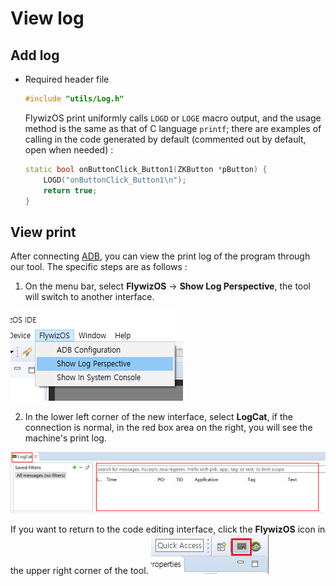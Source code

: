 
# View log
## Add log
* Required header file
  ```c++
  #include "utils/Log.h"
  ```
  FlywizOS print uniformly calls `LOGD` or `LOGE` macro output, and the usage method is the same as that of C language `printf`; there are examples of calling in the code generated by default (commented out by default, open when needed) :

    ```c++
    static bool onButtonClick_Button1(ZKButton *pButton) {
        LOGD("onButtonClick_Button1\n");
        return true;
    }
    ```

## View print

 After connecting [ADB](adb_debug.md), you can view the print log of the program through our tool. The specific steps are as follows :

  1. On the menu bar, select **FlywizOS** -> **Show Log Perspective**, the tool will switch to another interface.

   ![](assets/ide/log_perspective.png)

  2. In the lower left corner of the new interface, select **LogCat**, if the connection is normal, in the red box area on the right, you will see the machine's print log.

   ![](assets/ide/log_view.png)

   If you want to return to the code editing interface, click the **FlywizOS** icon in the upper right corner of the tool.
     ![](assets/ide/perspective_fly.png)